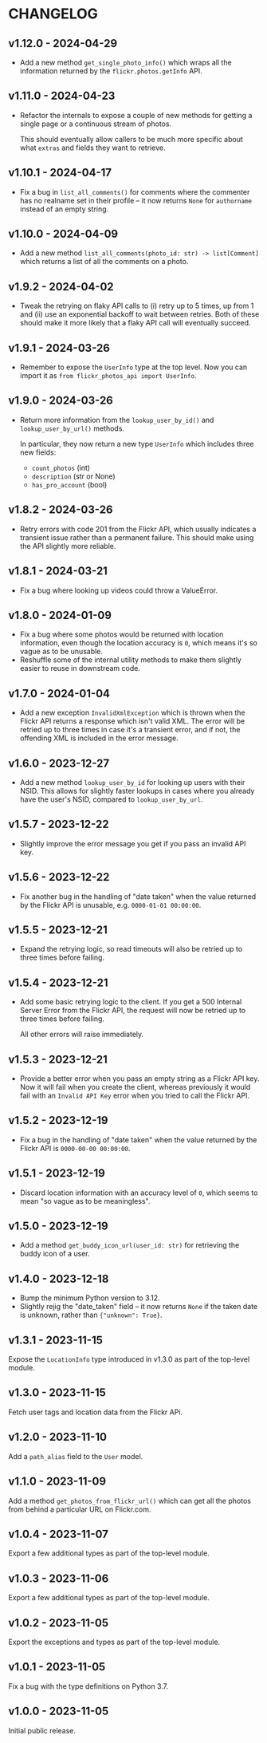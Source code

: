 # CHANGELOG

## v1.12.0 - 2024-04-29

*   Add a new method `get_single_photo_info()` which wraps all the information returned by the `flickr.photos.getInfo` API.

## v1.11.0 - 2024-04-23

*   Refactor the internals to expose a couple of new methods for getting a single page or a continuous stream of photos.

    This should eventually allow callers to be much more specific about what `extras` and fields they want to retrieve.

## v1.10.1 - 2024-04-17

*   Fix a bug in `list_all_comments()` for comments where the commenter has no realname set in their profile – it now returns `None` for `authorname` instead of an empty string.

## v1.10.0 - 2024-04-09

*   Add a new method `list_all_comments(photo_id: str) -> list[Comment]` which returns a list of all the comments on a photo.

## v1.9.2 - 2024-04-02

*   Tweak the retrying on flaky API calls to (i) retry up to 5 times, up from 1 and (ii) use an exponential backoff to wait between retries.  Both of these should make it more likely that a flaky API call will eventually succeed.

## v1.9.1 - 2024-03-26

*   Remember to expose the `UserInfo` type at the top level.
    Now you can import it as `from flickr_photos_api import UserInfo`.

## v1.9.0 - 2024-03-26

*   Return more information from the `lookup_user_by_id()` and `lookup_user_by_url()` methods.

    In particular, they now return a new type `UserInfo` which includes three new fields:

    - `count_photos` (int)
    - `description` (str or None)
    - `has_pro_account` (bool)

## v1.8.2 - 2024-03-26

*   Retry errors with code 201 from the Flickr API, which usually indicates a transient issue rather than a permanent failure.
    This should make using the API slightly more reliable.

## v1.8.1 - 2024-03-21

*   Fix a bug where looking up videos could throw a ValueError.

## v1.8.0 - 2024-01-09

*   Fix a bug where some photos would be returned with location information, even though the location accuracy is `0`, which means it's so vague as to be unusable.
*   Reshuffle some of the internal utility methods to make them slightly easier to reuse in downstream code.

## v1.7.0 - 2024-01-04

*   Add a new exception `InvalidXmlException` which is thrown when the Flickr API returns a response which isn't valid XML.  The error will be retried up to three times in case it's a transient error, and if not, the offending XML is included in the error message.

## v1.6.0 - 2023-12-27

*   Add a new method `lookup_user_by_id` for looking up users with their NSID.
    This allows for slightly faster lookups in cases where you already have the user's NSID, compared to `lookup_user_by_url`.

## v1.5.7 - 2023-12-22

*   Slightly improve the error message you get if you pass an invalid API key.

## v1.5.6 - 2023-12-22

*   Fix another bug in the handling of "date taken" when the value returned by the Flickr API is unusable, e.g. `0000-01-01 00:00:00`.

## v1.5.5 - 2023-12-21

*   Expand the retrying logic, so read timeouts will also be retried up to three times before failing.

## v1.5.4 - 2023-12-21

*   Add some basic retrying logic to the client.
    If you get a 500 Internal Server Error from the Flickr API, the request will now be retried up to three times before failing.

    All other errors will raise immediately.

## v1.5.3 - 2023-12-21

*   Provide a better error when you pass an empty string as a Flickr API key.
    Now it will fail when you create the client, whereas previously it would fail with an `Invalid API Key` error when you tried to call the Flickr API.

## v1.5.2 - 2023-12-19

*   Fix a bug in the handling of "date taken" when the value returned by the Flickr API is `0000-00-00 00:00:00`.

## v1.5.1 - 2023-12-19

*   Discard location information with an accuracy level of `0`, which seems to mean "so vague as to be meaningless".

## v1.5.0 - 2023-12-19

*   Add a method `get_buddy_icon_url(user_id: str)` for retrieving the buddy icon of a user.

## v1.4.0 - 2023-12-18

*   Bump the minimum Python version to 3.12.
*   Slightly rejig the "date_taken" field – it now returns `None` if the taken date is unknown, rather than `{"unknown": True}`.

## v1.3.1 - 2023-11-15

Expose the `LocationInfo` type introduced in v1.3.0 as part of the top-level module.

## v1.3.0 - 2023-11-15

Fetch user tags and location data from the Flickr APi.

## v1.2.0 - 2023-11-10

Add a `path_alias` field to the `User` model.

## v1.1.0 - 2023-11-09

Add a method `get_photos_from_flickr_url()` which can get all the photos from behind a particular URL on Flickr.com.

## v1.0.4 - 2023-11-07

Export a few additional types as part of the top-level module.

## v1.0.3 - 2023-11-06

Export a few additional types as part of the top-level module.

## v1.0.2 - 2023-11-05

Export the exceptions and types as part of the top-level module.

## v1.0.1 - 2023-11-05

Fix a bug with the type definitions on Python 3.7.

## v1.0.0 - 2023-11-05

Initial public release.

